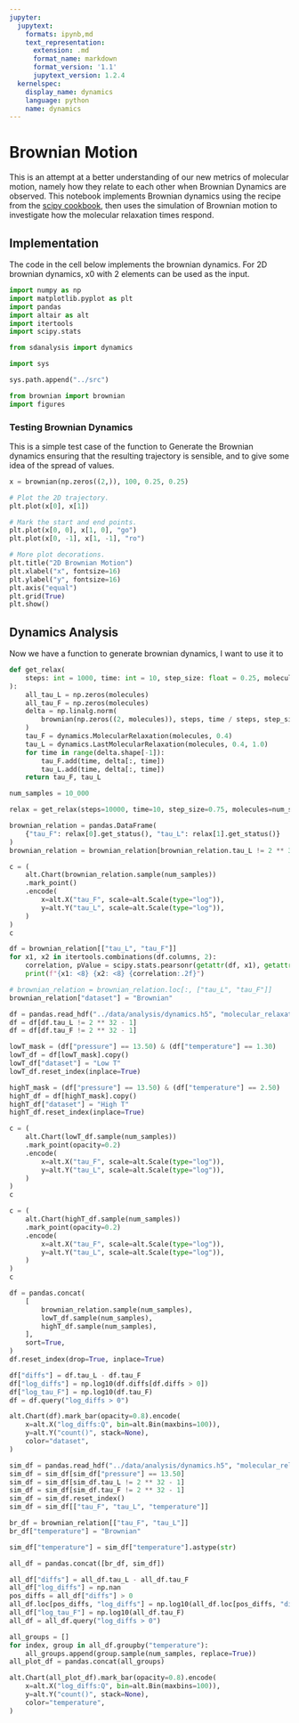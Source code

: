 ```yaml
---
jupyter:
  jupytext:
    formats: ipynb,md
    text_representation:
      extension: .md
      format_name: markdown
      format_version: '1.1'
      jupytext_version: 1.2.4
  kernelspec:
    display_name: dynamics
    language: python
    name: dynamics
---
```


Brownian Motion
===============

This is an attempt at a better understanding of our new metrics of molecular motion,
namely how they relate to each other when Brownian Dynamics are observed.
This notebook implements Brownian dynamics using the recipe from the [scipy cookbook]( http://scipy-cookbook.readthedocs.io/items/BrownianMotion.html),
then uses the simulation of Brownian motion to investigate
how the molecular relaxation times respond.


Implementation
--------------

The code in the cell below implements the brownian dynamics.
For 2D brownian dynamics, x0 with 2 elements can be used as the input.

```python
import numpy as np
import matplotlib.pyplot as plt
import pandas
import altair as alt
import itertools
import scipy.stats

from sdanalysis import dynamics

import sys

sys.path.append("../src")

from brownian import brownian
import figures
```

### Testing Brownian Dynamics

This is a simple test case of the function to Generate the Brownian dynamics
ensuring that the resulting trajectory is sensible,
and to give some idea of the spread of values.

```python
x = brownian(np.zeros((2,)), 100, 0.25, 0.25)
```

```python
# Plot the 2D trajectory.
plt.plot(x[0], x[1])

# Mark the start and end points.
plt.plot(x[0, 0], x[1, 0], "go")
plt.plot(x[0, -1], x[1, -1], "ro")

# More plot decorations.
plt.title("2D Brownian Motion")
plt.xlabel("x", fontsize=16)
plt.ylabel("y", fontsize=16)
plt.axis("equal")
plt.grid(True)
plt.show()
```

Dynamics Analysis
-----------------

Now we have a function to generate brownian dynamics,
I want to use it to

```python
def get_relax(
    steps: int = 1000, time: int = 10, step_size: float = 0.25, molecules: int = 2000
):
    all_tau_L = np.zeros(molecules)
    all_tau_F = np.zeros(molecules)
    delta = np.linalg.norm(
        brownian(np.zeros((2, molecules)), steps, time / steps, step_size), axis=0
    )
    tau_F = dynamics.MolecularRelaxation(molecules, 0.4)
    tau_L = dynamics.LastMolecularRelaxation(molecules, 0.4, 1.0)
    for time in range(delta.shape[-1]):
        tau_F.add(time, delta[:, time])
        tau_L.add(time, delta[:, time])
    return tau_F, tau_L
```


```python
num_samples = 10_000
```

```python
relax = get_relax(steps=10000, time=10, step_size=0.75, molecules=num_samples)
```

```python
brownian_relation = pandas.DataFrame(
    {"tau_F": relax[0].get_status(), "tau_L": relax[1].get_status()}
)
brownian_relation = brownian_relation[brownian_relation.tau_L != 2 ** 32 - 1]
```

```python
c = (
    alt.Chart(brownian_relation.sample(num_samples))
    .mark_point()
    .encode(
        x=alt.X("tau_F", scale=alt.Scale(type="log")),
        y=alt.Y("tau_L", scale=alt.Scale(type="log")),
    )
)
c
```

```python
df = brownian_relation[["tau_L", "tau_F"]]
for x1, x2 in itertools.combinations(df.columns, 2):
    correlation, pValue = scipy.stats.pearsonr(getattr(df, x1), getattr(df, x2))
    print(f"{x1: <8} {x2: <8} {correlation:.2f}")
```

```python
# brownian_relation = brownian_relation.loc[:, ["tau_L", "tau_F"]]
brownian_relation["dataset"] = "Brownian"

df = pandas.read_hdf("../data/analysis/dynamics.h5", "molecular_relaxations")
df = df[df.tau_L != 2 ** 32 - 1]
df = df[df.tau_F != 2 ** 32 - 1]

lowT_mask = (df["pressure"] == 13.50) & (df["temperature"] == 1.30)
lowT_df = df[lowT_mask].copy()
lowT_df["dataset"] = "Low T"
lowT_df.reset_index(inplace=True)

highT_mask = (df["pressure"] == 13.50) & (df["temperature"] == 2.50)
highT_df = df[highT_mask].copy()
highT_df["dataset"] = "High T"
highT_df.reset_index(inplace=True)
```

```python
c = (
    alt.Chart(lowT_df.sample(num_samples))
    .mark_point(opacity=0.2)
    .encode(
        x=alt.X("tau_F", scale=alt.Scale(type="log")),
        y=alt.Y("tau_L", scale=alt.Scale(type="log")),
    )
)
c
```

```python
c = (
    alt.Chart(highT_df.sample(num_samples))
    .mark_point(opacity=0.2)
    .encode(
        x=alt.X("tau_F", scale=alt.Scale(type="log")),
        y=alt.Y("tau_L", scale=alt.Scale(type="log")),
    )
)
c
```

```python
df = pandas.concat(
    [
        brownian_relation.sample(num_samples),
        lowT_df.sample(num_samples),
        highT_df.sample(num_samples),
    ],
    sort=True,
)
df.reset_index(drop=True, inplace=True)
```

```python
df["diffs"] = df.tau_L - df.tau_F
df["log_diffs"] = np.log10(df.diffs[df.diffs > 0])
df["log_tau_F"] = np.log10(df.tau_F)
df = df.query("log_diffs > 0")
```

```python
alt.Chart(df).mark_bar(opacity=0.8).encode(
    x=alt.X("log_diffs:Q", bin=alt.Bin(maxbins=100)),
    y=alt.Y("count()", stack=None),
    color="dataset",
)
```

```python
sim_df = pandas.read_hdf("../data/analysis/dynamics.h5", "molecular_relaxations")
sim_df = sim_df[sim_df["pressure"] == 13.50]
sim_df = sim_df[sim_df.tau_L != 2 ** 32 - 1]
sim_df = sim_df[sim_df.tau_F != 2 ** 32 - 1]
sim_df = sim_df.reset_index()
sim_df = sim_df[["tau_F", "tau_L", "temperature"]]
```

```python
br_df = brownian_relation[["tau_F", "tau_L"]]
br_df["temperature"] = "Brownian"
```

```python
sim_df["temperature"] = sim_df["temperature"].astype(str)
```

```python
all_df = pandas.concat([br_df, sim_df])
```

```python
all_df["diffs"] = all_df.tau_L - all_df.tau_F
all_df["log_diffs"] = np.nan
pos_diffs = all_df["diffs"] > 0
all_df.loc[pos_diffs, "log_diffs"] = np.log10(all_df.loc[pos_diffs, "diffs"])
all_df["log_tau_F"] = np.log10(all_df.tau_F)
all_df = all_df.query("log_diffs > 0")
```

```python
all_groups = []
for index, group in all_df.groupby("temperature"):
    all_groups.append(group.sample(num_samples, replace=True))
all_plot_df = pandas.concat(all_groups)
```

```python
alt.Chart(all_plot_df).mark_bar(opacity=0.8).encode(
    x=alt.X("log_diffs:Q", bin=alt.Bin(maxbins=100)),
    y=alt.Y("count()", stack=None),
    color="temperature",
)
```
